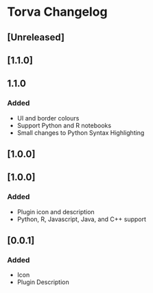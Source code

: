 <!-- Keep a Changelog guide -> https://keepachangelog.com -->

# Torva Changelog

## [Unreleased]

## [1.1.0]
## 1.1.0

### Added

- UI and border colours
- Support Python and R notebooks
- Small changes to Python Syntax Highlighting

## [1.0.0]
## [1.0.0]
### Added
- Plugin icon and description
- Python, R, Javascript, Java, and C++ support

## [0.0.1]
### Added
- Icon
- Plugin Description